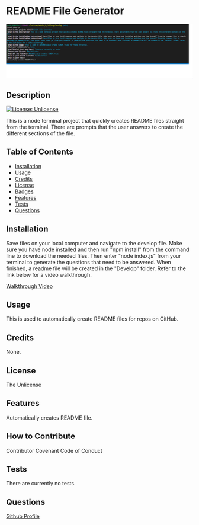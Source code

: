 # README File Generator
![ScreenShot](./Assets/Screenshot.PNG)
## Description
[![License: Unlicense](https://img.shields.io/badge/license-Unlicense-blue.svg)](http://unlicense.org/)

This is a node terminal project that quickly creates README files straight from the terminal. There are prompts that the user answers to create the different sections of the file.
## Table of Contents 

- [Installation](#installation)
- [Usage](#usage)
- [Credits](#credits)
- [License](#license)
- [Badges](#badges)
- [Features](#features)
- [Tests](#tests)
- [Questions](#questions)

## Installation
Save files on your local computer and navigate to the develop file. Make sure you have node installed and then run "npm install" from the command line to download the needed files. Then enter "node index.js" from your terminal to generate the questions that need to be answered. When finished, a readme file will be created in the "Develop" folder. Refer to the link below for a video walkthrough.

[Walkthrough Video](/Assets/README%20file%20generator.mp4)
## Usage
This is used to automatically create README files for repos on GitHub.
## Credits
None.
## License
The Unlicense
## Features
Automatically creates README file.
## How to Contribute

Contributor Covenant Code of Conduct
## Tests
There are currently no tests.

## Questions
[Github Profile](https://github.com/AlexWiederman)
